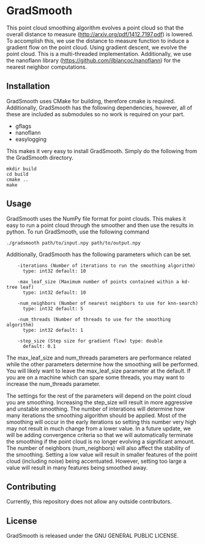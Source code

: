# GradSmooth

This point cloud smoothing algorithm evolves a point cloud so that the overall distance to measure (http://arxiv.org/pdf/1412.7197.pdf) is lowered. To accomplish this, we use the distance to measure function to induce a gradient flow on the point cloud. Using gradient descent, we evolve the point cloud. This is a multi-threaded implementation. Additionally, we use the nanoflann library (https://github.com/jlblancoc/nanoflann) for the nearest neighbor computations.

## Installation
GradSmooth uses CMake for building, therefore cmake is required. Additionally, GradSmooth has the following dependencies, however, all of these are included as submodules so no work is required on your part.

- gflags
- nanoflann
- easylogging

This makes it very easy to install GradSmooth. Simply do the following from the GradSmooth directory.

```
mkdir build
cd build
cmake ..
make
```

## Usage

GradSmooth uses the NumPy file format for point clouds. This makes it easy to run a point cloud through the smoother and then use the results in python. To run GradSmooth, use the following command

```
./gradsmooth path/to/input.npy path/to/output.npy
```

Additionally, GradSmooth has the following parameters which can be set.

```
    -iterations (Number of iterations to run the smoothing algorithm)
      type: int32 default: 10
      
    -max_leaf_size (Maximum number of points contained within a kd-tree leaf)
      type: int32 default: 10
      
    -num_neighbors (Number of nearest neighbors to use for knn-search)
      type: int32 default: 5
      
    -num_threads (Number of threads to use for the smoothing algorithm)
      type: int32 default: 1
      
    -step_size (Step size for gradient flow) type: double
      default: 0.1
```

The max_leaf_size and num_threads parameters are performance related while the other parameters determine how the smoothing will be performed. You will likely want to leave the max_leaf_size parameter at the default. If you are on a machine which can spare some threads, you may want to increase the num_threads parameter. 

The settings for the rest of the parameters will depend on the point cloud you are smoothing. Increasing the step_size will result in more aggressive and unstable smoothing. The number of interations will determine how many iterations the smoothing algorithm should be applied. Most of the smoothing will occur in the early iterations so setting this number very high may not result in much change from a lower value. In a future update, we will be adding convergence criteria so that we will automatically terminate the smoothing if the point cloud is no longer evolving a significant amount. The number of neighbors (num_neighbors) will also affect the stability of the smoothing. Setting a low value will result in smaller features of the point cloud (including noise) being accentuated. However, setting too large a value will result in many features being smoothed away.

## Contributing

Currently, this repository does not allow any outside contributors.

## License

GradSmooth is released under the GNU GENERAL PUBLIC LICENSE.

